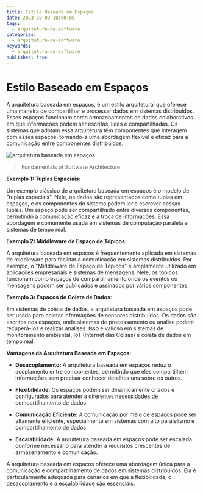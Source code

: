 ```yaml
---
title: Estilo Baseado em Espaços
date: 2023-10-09 18:00:00
tags:
  - arquitetura-de-software
categories:
  - arquitetura-de-software
keywords:
  - arquitetura-de-software
published: true
---
```

# Estilo Baseado em Espaços


A arquitetura baseada em espaços, é um estilo arquitetural que oferece uma maneira de compartilhar e processar dados em sistemas distribuídos. Esses espaços funcionam como armazenamentos de dados colaborativos em que informações podem ser escritas, lidas e compartilhadas. Os sistemas que adotam essa arquitetura têm componentes que interagem com esses espaços, tornando-a uma abordagem flexível e eficaz para a comunicação entre componentes distribuídos.

![arquitetura baseada em espaços](../_files/20231018134249.png)
> Fundamentals of Software Architecture


**Exemplo 1: Tuplas Espaciais:**

Um exemplo clássico de arquitetura baseada em espaços é o modelo de "tuplas espaciais". Nele, os dados são representados como tuplas em espaços, e os componentes do sistema podem ler e escrever nessas tuplas. Um espaço pode ser compartilhado entre diversos componentes, permitindo a comunicação eficaz e a troca de informações. Essa abordagem é comumente usada em sistemas de computação paralela e sistemas de tempo real.

**Exemplo 2: Middleware de Espaço de Tópicos:**

A arquitetura baseada em espaços é frequentemente aplicada em sistemas de middleware para facilitar a comunicação em sistemas distribuídos. Por exemplo, o "Middleware de Espaço de Tópicos" é amplamente utilizado em aplicações empresariais e sistemas de mensagens. Nele, os tópicos funcionam como espaços de compartilhamento onde os eventos ou mensagens podem ser publicados e assinados por vários componentes.

**Exemplo 3: Espaços de Coleta de Dados:**

Em sistemas de coleta de dados, a arquitetura baseada em espaços pode ser usada para coletar informações de sensores distribuídos. Os dados são escritos nos espaços, onde sistemas de processamento ou análise podem recuperá-los e realizar análises. Isso é valioso em sistemas de monitoramento ambiental, IoT (Internet das Coisas) e coleta de dados em tempo real.

**Vantagens da Arquitetura Baseada em Espaços:**

- **Desacoplamento:** A arquitetura baseada em espaços reduz o acoplamento entre componentes, permitindo que eles compartilhem informações sem precisar conhecer detalhes uns sobre os outros.

- **Flexibilidade:** Os espaços podem ser dinamicamente criados e configurados para atender a diferentes necessidades de compartilhamento de dados.

- **Comunicação Eficiente:** A comunicação por meio de espaços pode ser altamente eficiente, especialmente em sistemas com alto paralelismo e compartilhamento de dados.

- **Escalabilidade:** A arquitetura baseada em espaços pode ser escalada conforme necessário para atender a requisitos crescentes de armazenamento e comunicação.

A arquitetura baseada em espaços oferece uma abordagem única para a comunicação e compartilhamento de dados em sistemas distribuídos. Ela é particularmente adequada para cenários em que a flexibilidade, o desacoplamento e a escalabilidade são essenciais.
